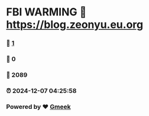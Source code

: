 # FBI WARMING :link: https://blog.zeonyu.eu.org 
### :page_facing_up: [1](https://blog.zeonyu.eu.org/tag.html) 
### :speech_balloon: 0 
### :hibiscus: 2089 
### :alarm_clock: 2024-12-07 04:25:58 
### Powered by :heart: [Gmeek](https://github.com/Meekdai/Gmeek)
